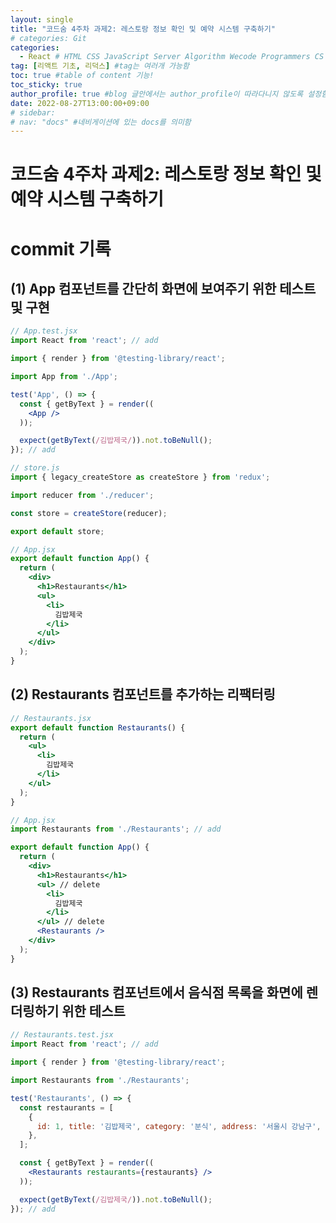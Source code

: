 ```yaml
---
layout: single
title: "코드숨 4주차 과제2: 레스토랑 정보 확인 및 예약 시스템 구축하기"
# categories: Git
categories:
  - React # HTML CSS JavaScript Server Algorithm Wecode Programmers CS Github Blog
tag: [리액트 기초, 리덕스] #tag는 여러개 가능함
toc: true #table of content 기능!
toc_sticky: true
author_profile: true #blog 글안에서는 author_profile이 따라다니지 않도록 설정함
date: 2022-08-27T13:00:00+09:00
# sidebar:
# nav: "docs" #네비게이션에 있는 docs를 의미함
---
```

<style>
.crimson {
  color: crimson;
  font-weight: bold;
}

.mediumblue {
  color: mediumblue;
  font-weight: bold;
}

.teal {
  color: teal;
  font-weight: bold;
}
</style>

# 코드숨 4주차 과제2: 레스토랑 정보 확인 및 예약 시스템 구축하기
# commit 기록
## (1) App 컴포넌트를 간단히 화면에 보여주기 위한 테스트 및 구현
```jsx
// App.test.jsx
import React from 'react'; // add

import { render } from '@testing-library/react';

import App from './App';

test('App', () => {
  const { getByText } = render((
    <App />
  ));

  expect(getByText(/김밥제국/)).not.toBeNull();
}); // add
```

```jsx
// store.js
import { legacy_createStore as createStore } from 'redux';

import reducer from './reducer';

const store = createStore(reducer);

export default store;
```

```jsx
// App.jsx
export default function App() {
  return (
    <div>
      <h1>Restaurants</h1>
      <ul>
        <li>
          김밥제국
        </li>
      </ul>
    </div>
  );
}
```

## (2) Restaurants 컴포넌트를 추가하는 리팩터링
```jsx
// Restaurants.jsx
export default function Restaurants() {
  return (
    <ul>
      <li>
        김밥제국
      </li>
    </ul>
  );
}
```

```jsx
// App.jsx
import Restaurants from './Restaurants'; // add

export default function App() {
  return (
    <div>
      <h1>Restaurants</h1>
      <ul> // delete
        <li>
          김밥제국
        </li>
      </ul> // delete
      <Restaurants />
    </div>
  );
}
```

## (3) Restaurants 컴포넌트에서 음식점 목록을 화면에 렌더링하기 위한 테스트
```jsx
// Restaurants.test.jsx
import React from 'react'; // add

import { render } from '@testing-library/react';

import Restaurants from './Restaurants';

test('Restaurants', () => {
  const restaurants = [
    {
      id: 1, title: '김밥제국', category: '분식', address: '서울시 강남구',
    },
  ];

  const { getByText } = render((
    <Restaurants restaurants={restaurants} />
  ));

  expect(getByText(/김밥제국/)).not.toBeNull();
}); // add
```

<!-- ⓵ ⓶ ⓷ ⓸ ⓹ ⓺ ⓻ ⓼ ⓽ ⓾ -->

<!-- ### 2. Link 넣기

```

유형 1: (설명어를 입력) : [gunhee's coding blog](https://gunhee-jeong.github.io/)
유형 2: (URL 자동연결) : <https://gunhee-jeong.github.io/>
유형 3: (동일 파일 내 '문단으로 이동') : [1. Header로 이동](###-1-header)

```

유형 1: (설명어를 입력) : [gunhee's coding blog](https://gunhee-jeong.github.io/)
유형 2: (URL 자동연결) : <https://gunhee-jeong.github.io/>
유형 3: (동일 파일 내 '문단으로 이동') : [1. Header로 이동](#1-header)
유형 3의 방법

1. 특수문자를 제거
2. 스페이스는 -로 바꾸고
3. 대문자는 소문자로!
   그래서 ### 1. Header -> #1-header

## Link: [google][https://www.google.com/]

### 3. 수평선

```

---

```

---

### 4. 라인 바꾸기

```

스페이스바를 2번 눌러주면 다음칸으로
이동할 수 있어요!

```

---

스페이스바를 2번 눌러주면
다음칸으로 이동할 수 있어요!

### 5. list 만들기

```

1. 1번
2. 2번
3. 3번

- 순서없는 list
  - 순서없는 list
    - 순서없는 list

```

1. 1번
2. 2번
3. 3번

- 순서없는 list
  - 순서없는 list
    - 순서없는 list

---

### 6. font 관련

```

**진하게** -> 볼드
_기울여서_ -> 이탤릭체
~~취소선~~ -> 취소선

<ul>밑줄넣기</ul> -> 밑줄
<span style="color:red">빨간 글씨</span> -> 글자색
이것이 `인라인` 입니다 -> 인라인 코드
```

**진하게** -> 볼드
_기울여서_ -> 이탤릭체
~~취소선~~ -> 취소선
<u>밑줄넣기</u> -> 밑줄
<span style="color:red">빨간 글씨</span>
이것이 `인라인` 입니다 -> 인라인 코드

---

### 7. 인용구문

```
> coding
>
> > JavaScript
> >
> > > 내가 프짱!
```

> coding
>
> > JavaScript
> >
> > > 내가 프짱!

---

### 8. 이미지 삽입

```
유형1: ('사이즈를 조절' -> HTML 태그 사용) : <img src="https://gunhee-jeong.github.io/assets/images/blogLogo.png" width="300" height="200">
유형2: (이미지 삽입 후 -> 링크 걸기)
[![이미지](https://gunhee-jeong.github.io/assets/images/blogLogo/blogLogo.png)](https://gunhee-jeong.github.io/)
```

유형1: ('사이즈를 조절' -> HTML 태그 사용) : <img src="https://gunhee-jeong.github.io/assets/images/blogLogo.png" width="300" height="200">
유형2: (이미지 삽입 후 -> 링크 걸기)
[![이미지](https://gunhee-jeong.github.io/assets/images/blogLogo.png)](https://gunhee-jeong.github.io/)

### 9. 표 만들기

```
||국어|영어|
| :--- | ---: | :--: |
|건희 | 100점 | 100점
|철수 | 100점 | 100점
```

|      |  국어 | 영어  |
| :--- | ----: | :---: |
| 건희 | 100점 | 100점 |
| 철수 | 100점 | 100점 |

> - header를 넣고 싶은 경우 ---을 사용하고 :을 이용하여 정렬에 사용함!

### 10. 토글 만들기

```
<details>
<summary>여기를 누르세요</summary>
<div markdown="1">
숨겨진 내용
</div>
</details>
```

<details>
<summary>여기를 누르세요</summary>
<div markdown="1">
숨겨진 내용
</div>
</details> -->
